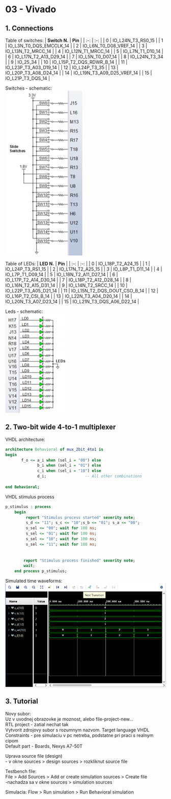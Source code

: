 # **03 - Vivado**
## **1. Connections**

Table of switches:
| **Switch N.** | **Pin** |
| :-: | :-: |
| 0 | IO_L24N_T3_RS0_15 |
| 1 | IO_L3N_T0_DQS_EMCCLK_14 |
| 2 | IO_L6N_T0_D08_VREF_14 |
| 3 | IO_L13N_T2_MRCC_14 |
| 4 | IO_L12N_T1_MRCC_14 |
| 5 | IO_L7N_T1_D10_14 |
| 6 | IO_L17N_T2_A13_D29_14 |
| 7 | IO_L5N_T0_D07_14 |
| 8 | IO_L24N_T3_34 |
| 9 | IO_25_34 |
| 10 | IO_L15P_T2_DQS_RDWR_B_14 |
| 11 | IO_L23P_T3_A03_D19_14 |
| 12 | IO_L24P_T3_35 |
| 13 | IO_L20P_T3_A08_D24_14 |
| 14 | IO_L19N_T3_A09_D25_VREF_14 |
| 15 | IO_L21P_T3_DQS_14 |

Switches - schematic:  
![Switches](Images/NX7_Switches.png)

Table of LEDs:
| **LED N.** | **Pin** |
| :-: | :-: |
| 0 | IO_L18P_T2_A24_15 |
| 1 | IO_L24P_T3_RS1_15 |
| 2 | IO_L17N_T2_A25_15 |
| 3 | IO_L8P_T1_D11_14 |
| 4 | IO_L7P_T1_D09_14 |
| 5 | IO_L18N_T2_A11_D27_14 |
| 6 | IO_L17P_T2_A14_D30_14 |
| 7 | IO_L18P_T2_A12_D28_14 |
| 8 | IO_L16N_T2_A15_D31_14 |
| 9 | IO_L14N_T2_SRCC_14 |
| 10 | IO_L22P_T3_A05_D21_14 |
| 11 | IO_L15N_T2_DQS_DOUT_CSO_B_14 |
| 12 | IO_L16P_T2_CSI_B_14 |
| 13 | IO_L22N_T3_A04_D20_14 |
| 14 | IO_L20N_T3_A07_D23_14 |
| 15 | IO_L21N_T3_DQS_A06_D22_14 |


Leds - schematic:  
![Leds](Images/NX7_Leds.png)


## **2. Two-bit wide 4-to-1 multiplexer**

VHDL architecture:
```vhdl
architecture Behavioral of mux_2bit_4to1 is
begin
       f_o <= a_i when (sel_i = "00") else
              b_i when (sel_i = "01") else
              c_i when (sel_i = "10") else
              d_i;                 -- All other combinations

end Behavioral;
```

VHDL stimulus process
```vhdl
p_stimulus : process
    begin
         report "Stimulus process started" severity note;
         s_d <= "11"; s_c <= "10";s_b <= "01"; s_a <= "00";
         s_sel <= "00"; wait for 100 ns;
         s_sel <= "01"; wait for 100 ns;
         s_sel <= "10"; wait for 100 ns;
         s_sel <= "11"; wait for 100 ns;
         
         
        report "Stimulus process finished" severity note;
        wait;
    end process p_stimulus;
```

Simulated time waveforms:
![Simulated time waveforms](Images/simulated_time_waveforms.png)

## **3. Tutorial**
Novy subor:	 
            Uz v uvodnej obrazovke je moznost, alebo file-project-new...  
		    RTL project - zatial nechat tak  
		    Vytvorit zdrojovy subor s rozumnym nazvom. Target language VHDL  
		    Constraints - pre simulaciu v pc netreba, podstatne pri praci s realnym cipom  
		    Default part - Boards, Nexys A7-50T  

Uprava source file (design)   
            - v okne sources > design sources > rozkliknut source file  

Testbench file:  
            File > Add Sources > Add or create simulation sources > Create file  
		    -nachadza sa v okne sources > simulation sources  

Simulacia:
	 Flow > Run simulation > Run Behavioral simulation  